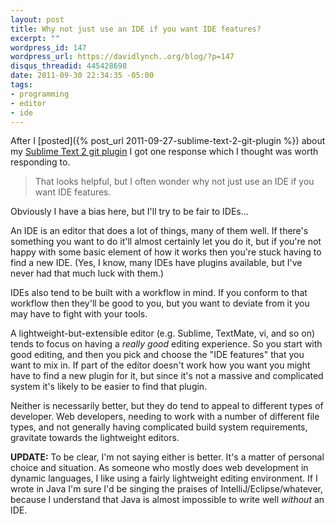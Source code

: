 ```yaml
--- 
layout: post
title: Why not just use an IDE if you want IDE features?
excerpt: ""
wordpress_id: 147
wordpress_url: https://davidlynch..org/blog/?p=147
disqus_threadid: 445428698
date: 2011-09-30 22:34:35 -05:00
tags: 
- programming
- editor
- ide
---
```

After I [posted]({% post_url 2011-09-27-sublime-text-2-git-plugin %}) about my [Sublime Text 2 git plugin](https://github.com/kemayo/sublime-text-2-git/wiki) I got one response which I thought was worth responding to.

<blockquote cite="http://www.reddit.com/r/programming/comments/ktmh5/a_git_plugin_for_sublime_text_2/c2nbsth">That looks helpful, but I often wonder why not just use an IDE if you want IDE features.</blockquote>

Obviously I have a bias here, but I'll try to be fair to IDEs...

An IDE is an editor that does a lot of things, many of them well. If there's something you want to do it'll almost certainly let you do it, but if you're not happy with some basic element of how it works then you're stuck having to find a new IDE. (Yes, I know, many IDEs have plugins available, but I've never had that much luck with them.)

IDEs also tend to be built with a workflow in mind. If you conform to that workflow then they'll be good to you, but you want to deviate from it you may have to fight with your tools.

A lightweight-but-extensible editor (e.g. Sublime, TextMate, vi, and so on) tends to focus on having a *really good* editing experience. So you start with good editing, and then you pick and choose the "IDE features" that you want to mix in. If part of the editor doesn't work how you want you might have to find a new plugin for it, but since it's not a massive and complicated system it's likely to be easier to find that plugin.

Neither is necessarily better, but they do tend to appeal to different types of developer. Web developers, needing to work with a number of different file types, and not generally having complicated build system requirements, gravitate towards the lightweight editors.

**UPDATE:** To be clear, I'm not saying either is better. It's a matter of personal choice and situation. As someone who mostly does web development in dynamic languages, I like using a fairly lightweight editing environment. If I wrote in Java I'm sure I'd be singing the praises of IntelliJ/Eclipse/whatever, because I understand that Java is almost impossible to write well *without* an IDE.
